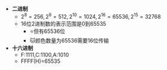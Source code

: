 - **二进制**
	- $2^8=256,2^9=512,2^{10}=1024,2^{16}=65536 ,2^{15}=32768$
	- 16位2进制数的表示范围是0到65535
		- ⭐但有65536位
		- 🐱颜色数量为65536需要16位传输
- **十六进制**
	- F:1111,C:1100,A:1010
	- FFFF(H)=65535